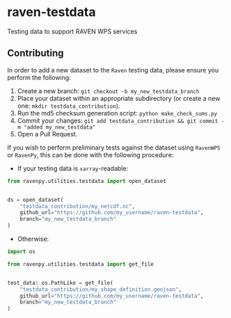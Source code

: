 # raven-testdata
Testing data to support RAVEN WPS services 

## Contributing

In order to add a new dataset to the `Raven` testing data, please ensure you perform the following:

1. Create a new branch: `git checkout -b my_new_testdata_branch`
2. Place your dataset within an appropriate subdirectory (or create a new one: `mkdir testdata_contribution`).
3. Run the md5 checksum generation script: `python make_check_sums.py`
4. Commit your changes: `git add testdata_contribution && git commit -m "added my_new_testdata"`
5. Open a Pull Request.

If you wish to perform preliminary tests against the dataset using `RavenWPS` or `RavenPy`, this can be done with the following procedure:

* If your testing data is `xarray`-readable:
```python
from ravenpy.utilities.testdata import open_dataset


ds = open_dataset(
    "testdata_contribution/my_netcdf.nc",
    github_url="https://github.com/my_username/raven-testdata",
    branch="my_new_testdata_branch"
)
```

* Otherwise:
```python
import os

from ravenpy.utilities.testdata import get_file


test_data: os.PathLike = get_file(
    "testdata_contribution/my_shape_definition.geojson",
    github_url="https://github.com/my_username/raven-testdata",
    branch="my_new_testdata_branch"
)
```